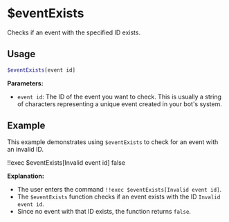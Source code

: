 # $eventExists

Checks if an event with the specified ID exists.

## Usage

```bash
$eventExists[event id]
```

**Parameters:**

*   `event id`: The ID of the event you want to check.  This is usually a string of characters representing a unique event created in your bot's system.

## Example

This example demonstrates using `$eventExists` to check for an event with an invalid ID.

<discord-messages>
  <discord-message :bot="false" role-color="#ffcc9a" author="Member">
    !!exec $eventExists[Invalid event id]
  </discord-message>
  <discord-message :bot="true" role-color="#0099ff" author="Custom Command" avatar="https://media.discordapp.net/avatars/725721249652670555/781224f90c3b841ba5b40678e032f74a.webp">
    false
  </discord-message>
</discord-messages>

**Explanation:**

*   The user enters the command `!!exec $eventExists[Invalid event id]`.
*   The `$eventExists` function checks if an event exists with the ID `Invalid event id`.
*   Since no event with that ID exists, the function returns `false`.
